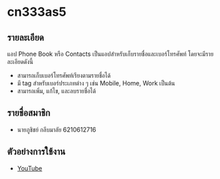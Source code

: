 # cn333as5

## รายละเอียด
แอป Phone Book หรือ Contacts เป็นแอปสำหรับเก็บรายชื่อและเบอร์โทรศัพท์ โดยจะมีรายละเอียดดังนี้ 
- สามารถเก็บเบอร์โทรศัพท์เรียงตามรายชื่อได้
- มี tag สำหรับเบอร์ประเภทต่าง ๆ เช่น Mobile, Home, Work เป็นต้น
- สามารถเพิ่ม, แก้ไข, และลบรายชื่อได้

## รายชื่อสมาชิก
- นายภูชิชย์ กลีบมาลัย 6210612716

## ตัวอย่างการใช้งาน
- [YouTube](https://www.youtube.com/watch?v=hKqmKX8heLg)
